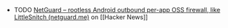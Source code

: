 - TODO [NetGuard – rootless Android outbound per-app OSS firewall, like LittleSnitch (netguard.me)](https://news.ycombinator.com/item?id=41931035) on [[Hacker News]]